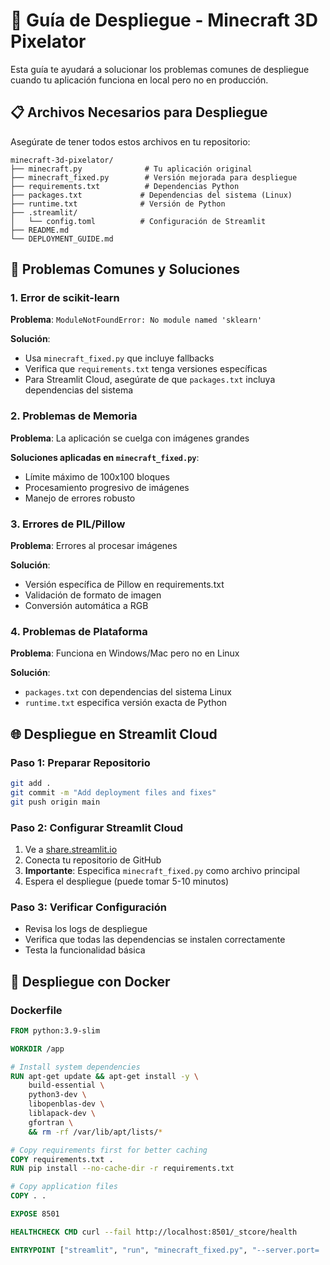 # 🚀 Guía de Despliegue - Minecraft 3D Pixelator

Esta guía te ayudará a solucionar los problemas comunes de despliegue cuando tu aplicación funciona en local pero no en producción.

## 📋 Archivos Necesarios para Despliegue

Asegúrate de tener todos estos archivos en tu repositorio:

```
minecraft-3d-pixelator/
├── minecraft.py              # Tu aplicación original
├── minecraft_fixed.py        # Versión mejorada para despliegue
├── requirements.txt          # Dependencias Python
├── packages.txt             # Dependencias del sistema (Linux)
├── runtime.txt              # Versión de Python
├── .streamlit/
│   └── config.toml          # Configuración de Streamlit
├── README.md
└── DEPLOYMENT_GUIDE.md
```

## 🔧 Problemas Comunes y Soluciones

### 1. Error de scikit-learn
**Problema**: `ModuleNotFoundError: No module named 'sklearn'`

**Solución**:
- Usa `minecraft_fixed.py` que incluye fallbacks
- Verifica que `requirements.txt` tenga versiones específicas
- Para Streamlit Cloud, asegúrate de que `packages.txt` incluya dependencias del sistema

### 2. Problemas de Memoria
**Problema**: La aplicación se cuelga con imágenes grandes

**Soluciones aplicadas en `minecraft_fixed.py`**:
- Límite máximo de 100x100 bloques
- Procesamiento progresivo de imágenes
- Manejo de errores robusto

### 3. Errores de PIL/Pillow
**Problema**: Errores al procesar imágenes

**Solución**:
- Versión específica de Pillow en requirements.txt
- Validación de formato de imagen
- Conversión automática a RGB

### 4. Problemas de Plataforma
**Problema**: Funciona en Windows/Mac pero no en Linux

**Solución**:
- `packages.txt` con dependencias del sistema Linux
- `runtime.txt` especifica versión exacta de Python

## 🌐 Despliegue en Streamlit Cloud

### Paso 1: Preparar Repositorio
```bash
git add .
git commit -m "Add deployment files and fixes"
git push origin main
```

### Paso 2: Configurar Streamlit Cloud
1. Ve a [share.streamlit.io](https://share.streamlit.io)
2. Conecta tu repositorio de GitHub
3. **Importante**: Especifica `minecraft_fixed.py` como archivo principal
4. Espera el despliegue (puede tomar 5-10 minutos)

### Paso 3: Verificar Configuración
- Revisa los logs de despliegue
- Verifica que todas las dependencias se instalen correctamente
- Testa la funcionalidad básica

## 🐳 Despliegue con Docker

### Dockerfile
```dockerfile
FROM python:3.9-slim

WORKDIR /app

# Install system dependencies
RUN apt-get update && apt-get install -y \
    build-essential \
    python3-dev \
    libopenblas-dev \
    liblapack-dev \
    gfortran \
    && rm -rf /var/lib/apt/lists/*

# Copy requirements first for better caching
COPY requirements.txt .
RUN pip install --no-cache-dir -r requirements.txt

# Copy application files
COPY . .

EXPOSE 8501

HEALTHCHECK CMD curl --fail http://localhost:8501/_stcore/health

ENTRYPOINT ["streamlit", "run", "minecraft_fixed.py", "--server.port=